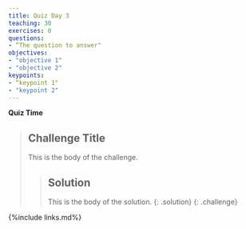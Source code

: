 ```yaml
---
title: Quiz Day 3
teaching: 30
exercises: 0
questions:
- “The question to answer"
objectives:  
- "objective 1"
- "objective 2"
keypoints:
- “keypoint 1"
- "keypoint 2"
---
```

**Quiz Time**

> ## Challenge Title
>
> This is the body of the challenge.
>
> > ## Solution
> >
> > This is the body of the solution.
> {: .solution}
{: .challenge}

{%include links.md%} 
